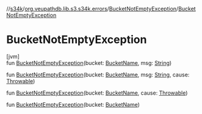 //[s34k](../../../index.md)/[org.veupathdb.lib.s3.s34k.errors](../index.md)/[BucketNotEmptyException](index.md)/[BucketNotEmptyException](-bucket-not-empty-exception.md)

# BucketNotEmptyException

[jvm]\
fun [BucketNotEmptyException](-bucket-not-empty-exception.md)(bucket: [BucketName](../../org.veupathdb.lib.s3.s34k.fields/-bucket-name/index.md), msg: [String](https://kotlinlang.org/api/latest/jvm/stdlib/kotlin/-string/index.html))

fun [BucketNotEmptyException](-bucket-not-empty-exception.md)(bucket: [BucketName](../../org.veupathdb.lib.s3.s34k.fields/-bucket-name/index.md), msg: [String](https://kotlinlang.org/api/latest/jvm/stdlib/kotlin/-string/index.html), cause: [Throwable](https://kotlinlang.org/api/latest/jvm/stdlib/kotlin/-throwable/index.html))

fun [BucketNotEmptyException](-bucket-not-empty-exception.md)(bucket: [BucketName](../../org.veupathdb.lib.s3.s34k.fields/-bucket-name/index.md), cause: [Throwable](https://kotlinlang.org/api/latest/jvm/stdlib/kotlin/-throwable/index.html))

fun [BucketNotEmptyException](-bucket-not-empty-exception.md)(bucket: [BucketName](../../org.veupathdb.lib.s3.s34k.fields/-bucket-name/index.md))
